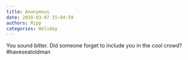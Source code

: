 ```yaml
---
title: Anonymous
date: 2018-03-07 15:04:59
authors: Ripp
categories: Holiday
---
```


 You sound bitter. Did someone forget to include you in the cool crowd? #haveseatoldman